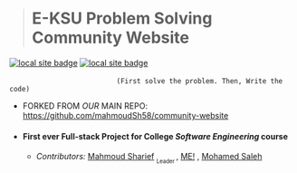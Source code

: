 > # E-KSU Problem Solving Community  Website

  [![local site badge](https://img.shields.io/badge/Local%20-%20Hosted-%20green)](https://narors.ddns.net/repo_ps_site/index.php)   [![local site badge](https://img.shields.io/badge/Remote%20-%20Hosted-%20purple)](https://eksu-psc.42web.io/?i=1)

 
  

 &nbsp;&nbsp;&nbsp;&nbsp;&nbsp;&nbsp;&nbsp;&nbsp;&nbsp;&nbsp;&nbsp;&nbsp;&nbsp;&nbsp;&nbsp;&nbsp;&nbsp;&nbsp;&nbsp;&nbsp;&nbsp;&nbsp;&nbsp;&nbsp;&nbsp;&nbsp;&nbsp;&nbsp;&nbsp;&nbsp;&nbsp;&nbsp;&nbsp;&nbsp;&nbsp;&nbsp;&nbsp;&nbsp;&nbsp;&nbsp;&nbsp;&nbsp;&nbsp;&nbsp;&nbsp;&nbsp;&nbsp;&nbsp;`(First solve the problem. Then, Write the code)` 

* FORKED FROM _OUR_ MAIN REPO: https://github.com/mahmoudSh58/community-website

*  #### First ever  Full-stack Project for College *Software Engineering*  course
   - _Contributors:_ [Mahmoud Sharief](https://github.com/mahmoudSh58) <sub><sub> Leader </sub></sub> , [ME!](https://github.com/orsnaro) , [Mohamed Saleh](https://github.com/MohamedMohamedSaleh)
  
